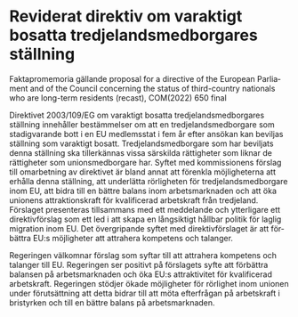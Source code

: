 # Reviderat direktiv om varaktigt bosatta tredjelandsmedborgares ställning

Faktapromemoria gällande proposal for a directive of the European Parlia­ment and of the Council con­cerning the status of third-country nationals who are long-term residents (recast), COM(2022) 650 final

Direktivet 2003/109/EG om varaktigt bosatta tredje­lands­med­borgares ställning inne­håller bestäm­melser om att en tredje­lands­med­borgare som stadig­varande bott i en EU medlems­stat i fem år efter ansökan kan beviljas ställning som varaktigt bosatt. Tredje­lands­med­borgare som har beviljats denna ställning ska till­erkännas vissa sär­skilda rättig­heter som liknar de rättig­heter som unions­med­borgare har. Syftet med kom­missionens förslag till omarbet­ning av direk­tivet är bland annat att förenkla möjlig­heterna att erhålla denna ställning, att under­lätta rörlig­heten för tredje­lands­med­borgare inom EU, att bidra till en bättre balans inom arbets­mark­naden och att öka unionens attraktions­kraft för kvalifi­cerad arbets­kraft från tredje­land. Förslaget presen­teras tillsam­mans med ett med­delande och ytter­ligare ett direktiv­förslag som ett led i att skapa en lång­siktigt håll­bar politik för laglig migration inom EU. Det över­gripande syftet med direktiv­förslaget är att för­bättra EU:s möjlig­heter att attra­hera kompetens och talanger.

Regeringen välkomnar förslag som syftar till att attra­hera kompetens och talanger till EU. Regeringen ser positivt på förslagets syfte att förbättra balansen på arbets­marknaden och öka EU:s attrakti­vitet för kvalifi­cerad arbets­kraft. Regeringen stödjer ökade möjlig­heter för rörlighet inom unionen under förut­sättning att detta bidrar till att möta efter­frågan på arbets­kraft i brist­yrken och till en bättre balans på arbets­marknaden.
